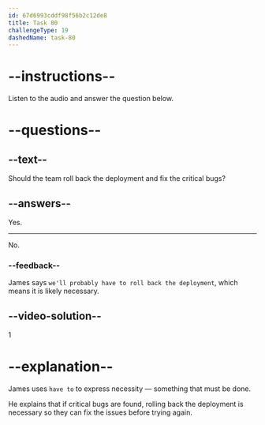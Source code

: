 ```yaml
---
id: 67d6993cddf98f56b2c12de8
title: Task 80
challengeType: 19
dashedName: task-80
---
```


<!-- (audio) James: If we find critical bugs, we'll probably have to roll back the deployment and fix them before trying again. -->

# --instructions--

Listen to the audio and answer the question below.

# --questions--

## --text--

Should the team roll back the deployment and fix the critical bugs?

## --answers--

Yes.

---

No.

### --feedback--

James says `we'll probably have to roll back the deployment`, which means it is likely necessary.

## --video-solution--

1

# --explanation--

James uses `have to` to express necessity — something that must be done.

He explains that if critical bugs are found, rolling back the deployment is necessary so they can fix the issues before trying again.
